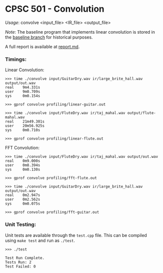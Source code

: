 # CPSC 501 - Convolution
*Usage*: convolve <input_file> <IR_file> <output_file>

*Note*: The baseline program that implements linear convolution is stored in the [baseline branch](https://github.com/alexs2112/CPSC501-Convolution/tree/baseline) for historical purposes.

A full report is available at [report.md](report.md).

### Timings:
Linear Convolution:
```
>>> time ./convolve input/GuitarDry.wav ir/large_brite_hall.wav output/out.wav
real    9m4.331s
user    9m0.709s
sys     0m0.154s

>>> gprof convolve profiling/linear-guitar.out
```
```
>>> time ./convolve input/FluteDry.wav ir/taj_mahal.wav output/flute-mahal.wav
real    21m49.301s
user    20m56.925s
sys     0m0.710s

>>> gprof convolve profiling/linear-flute.out
```

FFT Convolution:
```
>>> time ./convolve input/FluteDry.wav ir/taj_mahal.wav output/out.wav
real    0m9.000s
user    0m8.394s
sys     0m0.130s

>>> gprof convolve profiling/fft-flute.out
```
```
>>> time ./convolve input/GuitarDry.wav ir/large_brite_hall.wav output/out.wav
real    0m2.947s
user    0m2.562s
sys     0m0.075s

>>> gprof convolve profiling/fft-guitar.out
```

### Unit Testing:
Unit tests are available through the `test.cpp` file. This can be compiled using `make test` and run as `./test`.
```
>>> ./test

Test Run Complete.
Tests Run: 2
Test Failed: 0
```

